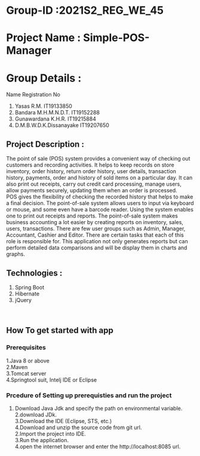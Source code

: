 # Group-ID :2021S2_REG_WE_45

# Project Name : Simple-POS-Manager

# Group Details : 

Name                            Registration No 
1. Yasas R.M.                     IT19133850 
2. Bandara M.H.M.N.D.T.           IT19152288 
3. Gunawardana K.H.R.             IT19215884 
4. D.M.B.W.D.K.Dissanayake        IT19207650 

 
## Project Description : 
  The point of sale (POS) system provides a convenient way of checking out customers and recording activities. It helps to keep records on store inventory, order history, return order history, user details, transaction history, payments, order and history of sold items on a particular day. It can also print out receipts, carry out credit card processing, manage users, allow payments securely, updating them when an order is processed.  
  POS gives the flexibility of checking the recorded history that helps to make a final decision. 
  The point-of-sale system allows users to input via keyboard or mouse, and some even have a barcode reader. Using the system enables one to print out receipts and reports. 
  The point-of-sale system makes business accounting a lot easier by creating reports on inventory, sales, users, transactions. There are few user groups such as Admin, Manager, Accountant, Cashier and Editor. There are certain tasks that each of this role is responsible for. This application not only generates reports but can perform detailed data comparisons and will be display them in charts and graphs. 

## Technologies : 
1. Spring Boot
2. Hibernate
3. jQuery 

<br/>

## How To get started with app

### Prerequisites
1.Java 8 or above <br>
2.Maven <br>
3.Tomcat server <br>
4.Springtool suit, Intelj IDE or Eclipse <br>

### Prcedure of Setting up prerequisties and run the project
1. Download Java Jdk and specify the path on environmental variable. <br>
2.download JDk.<br>
3.Download the IDE (Eclipse, STS, etc.)<br>
4.Download and unzip the source code from git url.<br>
2.Import the project into IDE.<br>
3.Run the application.<br>
4.open the internet browser and enter the http://localhost:8085 url.<br>


